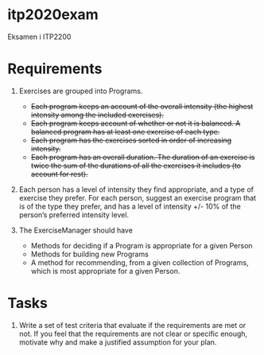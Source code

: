 # itp2020exam
Eksamen i ITP2200


# Requirements
1. Exercises are grouped into Programs.
    - ~~Each program keeps an account of the overall intensity (the highest intensity among the included exercises).~~
    - ~~Each program keeps account of whether or not it is balanced. A balanced program has at least one exercise of each type.~~
    - ~~Each program has the exercises sorted in order of increasing intensity.~~
    - ~~Each program has an overall duration. The duration of an exercise is twice the sum of the durations of all the exercises it includes (to account for rest).~~
    
2. Each person has a level of intensity they find appropriate, and a type of exercise they prefer. For each person, suggest an exercise program that is of the type they prefer, and has a level of intensity +/- 10% of the person’s preferred intensity level.

3. The ExerciseManager should have
    - Methods for deciding if a Program is appropriate for a given Person
    - Methods for building new Programs
    - A method for recommending, from a given collection of Programs, which is most appropriate for a given Person.
    
# Tasks
1. Write a set of test criteria that evaluate if the requirements are met or not. If you feel that the requirements are not clear or specific enough, motivate why and make a justified assumption for your plan.

